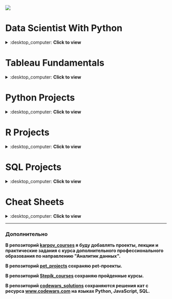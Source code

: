 ![](https://awsmp-logos.s3.amazonaws.com/2d3dc495-924a-4e0d-b1a9-4ef094562f3f/9e47243a932e50e1731ac8a5ee84ed57.png)


# Data Scientist With Python
<details>
<summary>:desktop_computer: <strong>Сlick to view</strong> </summary>
  
* [Introduction to Python](https://github.com/QuantumFluxx/DataCamp_projects/tree/main/Data%20Scientist%20With%20Python/Introduction%20to%20Python)
  + [Module 1 - Python Basics](https://github.com/QuantumFluxx/DataCamp_projects/blob/main/Data%20Scientist%20With%20Python/Introduction%20to%20Python/Module%201%20-%20Python%20Basics.ipynb)
  + [Module 2 - Python Lists](https://github.com/QuantumFluxx/DataCamp_projects/blob/main/Data%20Scientist%20With%20Python/Introduction%20to%20Python/Module%202%20-%20Python%20Lists.ipynb)
  + [Module 3 - Functions and Packages](https://github.com/QuantumFluxx/DataCamp_projects/blob/main/Data%20Scientist%20With%20Python/Introduction%20to%20Python/Module%203%20-%20Functions%20and%20Packages.ipynb)
  + [Module 4 - NumPy](https://github.com/QuantumFluxx/DataCamp_projects/blob/main/Data%20Scientist%20With%20Python/Introduction%20to%20Python/Module%204%20-%20NumPy.ipynb)
  + [Certificate](https://github.com/QuantumFluxx/DataCamp_projects/blob/main/Data%20Scientist%20With%20Python/Introduction%20to%20Python/Introduction%20to%20python%20certificate.pdf)
* [Intermediate Python for Data Science](https://github.com/QuantumFluxx/DataCamp_projects/tree/main/Data%20Scientist%20With%20Python/Intermediate%20Python%20for%20Data%20Science)
  + [Module 1 - Matplotlib](https://github.com/QuantumFluxx/DataCamp_projects/blob/main/Data%20Scientist%20With%20Python/Intermediate%20Python%20for%20Data%20Science/Module%201%20-%20%20Matplotlib.ipynb)
  + [Module 2 - Dictionaries & Pandas](https://github.com/QuantumFluxx/DataCamp_projects/blob/main/Data%20Scientist%20With%20Python/Intermediate%20Python%20for%20Data%20Science/Module%202%20-%20Dictionaries%20%26%20Pandas.ipynb)
  + [Module 3 - Logic, Control Flow and Filtering](https://github.com/QuantumFluxx/DataCamp_projects/blob/main/Data%20Scientist%20With%20Python/Intermediate%20Python%20for%20Data%20Science/Module%203%20-%20Logic%2C%20Control%20Flow%20and%20Filtering.ipynb)
  + [Module 4 - Loops](https://github.com/QuantumFluxx/DataCamp_projects/blob/main/Data%20Scientist%20With%20Python/Intermediate%20Python%20for%20Data%20Science/Module%204%20-%20Loops.ipynb)
  + [Module 5 - Case Study Hacker Statistics](https://github.com/QuantumFluxx/DataCamp_projects/blob/main/Data%20Scientist%20With%20Python/Intermediate%20Python%20for%20Data%20Science/Module%205%20-%20Case%20Study%20Hacker%20Statistics.ipynb)
  + [Certificate](https://github.com/QuantumFluxx/DataCamp_projects/blob/main/Data%20Scientist%20With%20Python/Intermediate%20Python%20for%20Data%20Science/Intermediate%20python%20certificate.pdf)
* [Data Manipulation with pandas](https://github.com/QuantumFluxx/DataCamp_projects/tree/main/Data%20Scientist%20With%20Python/Data%20Manipulation%20with%20pandas)
  + [Module 1 - Transforming DataFrames](https://github.com/QuantumFluxx/DataCamp_projects/blob/main/Data%20Scientist%20With%20Python/Data%20Manipulation%20with%20pandas/Module%201%20-%20Transforming%20DataFrames.ipynb)
  + [Module 2 - Aggregating DataFrames](https://github.com/QuantumFluxx/DataCamp_projects/blob/main/Data%20Scientist%20With%20Python/Data%20Manipulation%20with%20pandas/Module%202%20-%20Aggregating%20DataFrames.ipynb)
  + [Module 3 - Slicing and Indexing DataFrames](https://github.com/QuantumFluxx/DataCamp_projects/blob/main/Data%20Scientist%20With%20Python/Data%20Manipulation%20with%20pandas/Module%203%20-%20Slicing%20and%20Indexing%20DataFrames.ipynb)
  + [Module 4 - Creating and Visualizing DataFrames](https://github.com/QuantumFluxx/DataCamp_projects/blob/main/Data%20Scientist%20With%20Python/Data%20Manipulation%20with%20pandas/Module%204%20-%20Creating%20and%20Visualizing%20DataFrames.ipynb)
  + [Certificate](https://github.com/QuantumFluxx/DataCamp_projects/blob/main/Data%20Scientist%20With%20Python/Data%20Manipulation%20with%20pandas/Data%20Manipulation%20with%20pandas%20certificate.pdf)
* [Joining Data with pandas](https://github.com/QuantumFluxx/DataCamp_projects/tree/main/Data%20Scientist%20With%20Python/Joining%20Data%20with%20pandas)
  + [Module 1 - Data Merging Basics](https://github.com/QuantumFluxx/DataCamp_projects/blob/main/Data%20Scientist%20With%20Python/Joining%20Data%20with%20pandas/Module%201%20-%20Data%20Merging%20Basics.ipynb)
  + [Module 2 - Merging Tables With Different Join Types](https://github.com/QuantumFluxx/DataCamp_projects/blob/main/Data%20Scientist%20With%20Python/Joining%20Data%20with%20pandas/Module%202%20-%20Merging%20Tables%20With%20Different%20Join%20Types.ipynb)
  + [Module 3 - Advanced Merging and Concatenating](https://github.com/QuantumFluxx/DataCamp_projects/blob/main/Data%20Scientist%20With%20Python/Joining%20Data%20with%20pandas/Module%203%20-%20Advanced%20Merging%20and%20Concatenating.ipynb)
  + [Module 4 - Merging Ordered and Time-Series Data](https://github.com/QuantumFluxx/DataCamp_projects/blob/main/Data%20Scientist%20With%20Python/Joining%20Data%20with%20pandas/Module%204%20-%20Merging%20Ordered%20and%20Time-Series%20Data.ipynb)
  + [Certificate](https://github.com/QuantumFluxx/DataCamp_projects/blob/main/Data%20Scientist%20With%20Python/Joining%20Data%20with%20pandas/Joining%20Data%20with%20pandas%20certificate.pdf)
* [Introduction to Data Visualization with Matplotlib](https://github.com/QuantumFluxx/DataCamp_projects/tree/main/Data%20Scientist%20With%20Python/Introduction%20to%20Data%20Visualization%20with%20Matplotlib)
  + [Module 1 - Introduction to Matplotlib](https://github.com/QuantumFluxx/DataCamp_projects/blob/main/Data%20Scientist%20With%20Python/Introduction%20to%20Data%20Visualization%20with%20Matplotlib/Module%201%20-%20%20Introduction%20to%20Matplotlib.ipynb)
  + [Module 2 - Plotting time-series](https://github.com/QuantumFluxx/DataCamp_projects/blob/main/Data%20Scientist%20With%20Python/Introduction%20to%20Data%20Visualization%20with%20Matplotlib/Module%202%20-%20Plotting%20time-series.ipynb)
  + [Module 3 - Quantitative comparisons and statistical visualizations](https://github.com/QuantumFluxx/DataCamp_projects/blob/main/Data%20Scientist%20With%20Python/Introduction%20to%20Data%20Visualization%20with%20Matplotlib/Module%203%20-%20%20Quantitative%20comparisons%20and%20statistical%20visualizations.ipynb)
  + [Module 4 - Sharing visualizations with others](https://github.com/QuantumFluxx/DataCamp_projects/blob/main/Data%20Scientist%20With%20Python/Introduction%20to%20Data%20Visualization%20with%20Matplotlib/Module%204%20-%20Sharing%20visualizations%20with%20others.ipynb)
  + [Certificate](https://github.com/QuantumFluxx/DataCamp_projects/blob/main/Data%20Scientist%20With%20Python/Introduction%20to%20Data%20Visualization%20with%20Matplotlib/Introduction%20to%20Data%20Visualization%20with%20Matplotlib%20certificate.pdf)
* [Introduction to Data Visualization with Seaborn](https://github.com/QuantumFluxx/DataCamp_projects/tree/main/Data%20Scientist%20With%20Python/Introduction%20to%20Data%20Visualization%20with%20Seaborn)
  + [Module 1 - Introduction to Seaborn](https://github.com/QuantumFluxx/DataCamp_projects/blob/main/Data%20Scientist%20With%20Python/Introduction%20to%20Data%20Visualization%20with%20Seaborn/Module%201%20-%20Introduction%20to%20Seaborn.ipynb)
  + [Module 2 - Visualizing Two Quantitative Variables](https://github.com/QuantumFluxx/DataCamp_projects/blob/main/Data%20Scientist%20With%20Python/Introduction%20to%20Data%20Visualization%20with%20Seaborn/Module%202%20-%20Visualizing%20Two%20Quantitative%20Variables.ipynb)
  + [Module 3 - Visualizing a Categorical and a Quantitative Variable](https://github.com/QuantumFluxx/DataCamp_projects/blob/main/Data%20Scientist%20With%20Python/Introduction%20to%20Data%20Visualization%20with%20Seaborn/Module%203%20-%20Visualizing%20a%20Categorical%20and%20a%20Quantitative%20Variable.ipynb)
  + [Module 4 - Customizing Seaborn Plots](https://github.com/QuantumFluxx/DataCamp_projects/blob/main/Data%20Scientist%20With%20Python/Introduction%20to%20Data%20Visualization%20with%20Seaborn/Module%204%20-%20Customizing%20Seaborn%20Plots.ipynb)
  + [Certificate](https://github.com/QuantumFluxx/DataCamp_projects/blob/main/Data%20Scientist%20With%20Python/Introduction%20to%20Data%20Visualization%20with%20Seaborn/Introduction%20to%20Data%20Visualization%20with%20Seaborn%20certificate.pdf)
* [Introduction to NumPy](https://github.com/QuantumFluxx/DataCamp_projects/tree/main/Data%20Scientist%20With%20Python/Introduction%20to%20NumPy)
  + [Module 1 - Understanding NumPy Arrays](https://github.com/QuantumFluxx/DataCamp_projects/blob/main/Data%20Scientist%20With%20Python/Introduction%20to%20NumPy/Module%201%20-%20%20Understanding%20NumPy%20Arrays.ipynb)
  + [Module 2 - Selecting and Updating Data](https://github.com/QuantumFluxx/DataCamp_projects/blob/main/Data%20Scientist%20With%20Python/Introduction%20to%20NumPy/Module%202%20-%20Selecting%20and%20Updating%20Data.ipynb)
  + [Module 3 - Array Mathematics!](https://github.com/QuantumFluxx/DataCamp_projects/blob/main/Data%20Scientist%20With%20Python/Introduction%20to%20NumPy/Module%203%20-%20Array%20Mathematics!.ipynb)
  + [Module 4 - Array Transformations](https://github.com/QuantumFluxx/DataCamp_projects/blob/main/Data%20Scientist%20With%20Python/Introduction%20to%20NumPy/Module%204%20-%20%20Array%20Transformations.ipynb)
  + [Certificate](https://github.com/QuantumFluxx/DataCamp_projects/blob/main/Data%20Scientist%20With%20Python/Introduction%20to%20NumPy/Introduction%20to%20NumPy%20certificate.pdf)
* [Python Data Science Toolbox (Part 1)](https://github.com/QuantumFluxx/DataCamp_projects/tree/main/Data%20Scientist%20With%20Python/Python%20Data%20Science%20Toolbox%20(Part%201))
  + [Module 1 - Writing your own functions](https://github.com/QuantumFluxx/DataCamp_projects/blob/main/Data%20Scientist%20With%20Python/Python%20Data%20Science%20Toolbox%20(Part%201)/Module%201%20-%20Writing%20your%20own%20functions.ipynb)
  + [Module 2 - Default arguments, variable-length arguments and scope](https://github.com/QuantumFluxx/DataCamp_projects/blob/main/Data%20Scientist%20With%20Python/Python%20Data%20Science%20Toolbox%20(Part%201)/Module%202%20-%20Default%20arguments%2C%20variable-length%20arguments%20and%20scope.ipynb)
  + [Module 3 - Lambda functions and error-handling](https://github.com/QuantumFluxx/DataCamp_projects/blob/main/Data%20Scientist%20With%20Python/Python%20Data%20Science%20Toolbox%20(Part%201)/Module%203%20-%20Lambda%20functions%20and%20error-handling.ipynb)
  + [Certificate](https://github.com/QuantumFluxx/DataCamp_projects/blob/main/Data%20Scientist%20With%20Python/Python%20Data%20Science%20Toolbox%20(Part%201)/Python%20Data%20Science%20Toolbox%20(Part%201)%20certificate.pdf)
* [Python Data Science Toolbox (Part 2)](https://github.com/QuantumFluxx/DataCamp_projects/tree/main/Data%20Scientist%20With%20Python/Python%20Data%20Science%20Toolbox%20(Part%202))
  + [Module 1 - Using iterators in PythonLand](https://github.com/QuantumFluxx/DataCamp_projects/blob/main/Data%20Scientist%20With%20Python/Python%20Data%20Science%20Toolbox%20(Part%202)/Module%201%20-%20Using%20iterators%20in%20PythonLand.ipynb)
  + [Module 2 - List comprehensions and generators](https://github.com/QuantumFluxx/DataCamp_projects/blob/main/Data%20Scientist%20With%20Python/Python%20Data%20Science%20Toolbox%20(Part%202)/Module%202%20-%20List%20comprehensions%20and%20generators.ipynb)
  + [Module 3 - Bringing it all together!](https://github.com/QuantumFluxx/DataCamp_projects/blob/main/Data%20Scientist%20With%20Python/Python%20Data%20Science%20Toolbox%20(Part%202)/Module%203%20-%20Bringing%20it%20all%20together!.ipynb)
  + [Certificate](https://github.com/QuantumFluxx/DataCamp_projects/blob/main/Data%20Scientist%20With%20Python/Python%20Data%20Science%20Toolbox%20(Part%202)/Python%20Data%20Science%20Toolbox%20(Part%202)%20certificate.pdf)
* [Intermediate Data Visualization with Seaborn](https://github.com/QuantumFluxx/DataCamp_projects/tree/main/Data%20Scientist%20With%20Python/Intermediate%20Data%20Visualization%20with%20Seaborn)
  + [Module 1 - Seaborn Introduction](https://github.com/QuantumFluxx/DataCamp_projects/blob/main/Data%20Scientist%20With%20Python/Intermediate%20Data%20Visualization%20with%20Seaborn/Module%201%20-%20Seaborn%20Introduction.ipynb)
  + [Module 2 - Customizing Seaborn Plots](https://github.com/QuantumFluxx/DataCamp_projects/blob/main/Data%20Scientist%20With%20Python/Intermediate%20Data%20Visualization%20with%20Seaborn/Module%202%20-%20Customizing%20Seaborn%20Plots.ipynb)
  + [Module 3 - Additional Plot Types](https://github.com/QuantumFluxx/DataCamp_projects/blob/main/Data%20Scientist%20With%20Python/Intermediate%20Data%20Visualization%20with%20Seaborn/Module%203%20-%20Additional%20Plot%20Types.ipynb)
  + [Module 4 - Creating Plots on Data Aware Grids](https://github.com/QuantumFluxx/DataCamp_projects/blob/main/Data%20Scientist%20With%20Python/Intermediate%20Data%20Visualization%20with%20Seaborn/Module%204%20-%20Creating%20Plots%20on%20Data%20Aware%20Grids.ipynb)
  + [Certificate](https://github.com/QuantumFluxx/DataCamp_projects/blob/main/Data%20Scientist%20With%20Python/Intermediate%20Data%20Visualization%20with%20Seaborn/Intermediate%20Data%20Visualization%20with%20Seaborn%20certificate.pdf)
* [Introduction to Importing Data in Python](https://github.com/QuantumFluxx/DataCamp_projects/tree/main/Data%20Scientist%20With%20Python/Introduction%20to%20Importing%20Data%20in%20Python)
  + [Module 1 - Introduction and flat files](https://github.com/QuantumFluxx/DataCamp_projects/blob/main/Data%20Scientist%20With%20Python/Introduction%20to%20Importing%20Data%20in%20Python/Module%201%20-%20Introduction%20and%20flat%20files.ipynb)
  + [Module 2 - Importing data from other file types](https://github.com/QuantumFluxx/DataCamp_projects/blob/main/Data%20Scientist%20With%20Python/Introduction%20to%20Importing%20Data%20in%20Python/Module%202%20-%20Importing%20data%20from%20other%20file%20types.ipynb)
  + [Module 3 - Working with relational databases in Python](https://github.com/QuantumFluxx/DataCamp_projects/blob/main/Data%20Scientist%20With%20Python/Introduction%20to%20Importing%20Data%20in%20Python/Module%203%20-%20Working%20with%20relational%20databases%20in%20Python.ipynb)
  + [Certificate](https://github.com/QuantumFluxx/DataCamp_projects/blob/main/Data%20Scientist%20With%20Python/Introduction%20to%20Importing%20Data%20in%20Python/Introduction%20to%20Importing%20Data%20in%20Python%20certificate.pdf)
* [Intermediate Importing Data in Python](https://github.com/QuantumFluxx/DataCamp_projects/tree/main/Data%20Scientist%20With%20Python/Intermediate%20Importing%20Data%20in%20Python)
  + [Module 1 - Importing data from the Internet](https://github.com/QuantumFluxx/DataCamp_projects/blob/main/Data%20Scientist%20With%20Python/Intermediate%20Importing%20Data%20in%20Python/Module%201%20-%20Importing%20data%20from%20the%20Internet.ipynb)
  + [Module 2 - Interacting with APIs to import data from the web](https://github.com/QuantumFluxx/DataCamp_projects/blob/main/Data%20Scientist%20With%20Python/Intermediate%20Importing%20Data%20in%20Python/Module%202%20-%20Interacting%20with%20APIs%20to%20import%20data%20from%20the%20web.ipynb)
  + [Module 3 - Diving deep into the Twitter API](https://github.com/QuantumFluxx/DataCamp_projects/blob/main/Data%20Scientist%20With%20Python/Intermediate%20Importing%20Data%20in%20Python/Module%203%20-%20%20Diving%20deep%20into%20the%20Twitter%20API.ipynb)
  + [Certificate](https://github.com/QuantumFluxx/DataCamp_projects/blob/main/Data%20Scientist%20With%20Python/Intermediate%20Importing%20Data%20in%20Python/Intermediate%20Importing%20Data%20in%20Python%20certificate.pdf)
* [Cleaning Data in Python](https://github.com/QuantumFluxx/DataCamp_projects/tree/main/Data%20Scientist%20With%20Python/Cleaning%20Data%20in%20Python)
  + [Module 1 - Common data problems](https://github.com/QuantumFluxx/DataCamp_projects/blob/main/Data%20Scientist%20With%20Python/Cleaning%20Data%20in%20Python/Module%201%20-%20%20Common%20data%20problems.ipynb)
  + [Module 2 - Text and categorical data problems](https://github.com/QuantumFluxx/DataCamp_projects/blob/main/Data%20Scientist%20With%20Python/Cleaning%20Data%20in%20Python/Module%202%20-%20Text%20and%20categorical%20data%20problems.ipynb)
  + [Module 3 - Advanced data problems](https://github.com/QuantumFluxx/DataCamp_projects/blob/main/Data%20Scientist%20With%20Python/Cleaning%20Data%20in%20Python/Module%203%20-%20%20Advanced%20data%20problems.ipynb)
  + [Module 4 - Record linkage](https://github.com/QuantumFluxx/DataCamp_projects/blob/main/Data%20Scientist%20With%20Python/Cleaning%20Data%20in%20Python/Module%204%20-%20Record%20linkage.ipynb)
  + [Certificate](https://github.com/QuantumFluxx/DataCamp_projects/blob/main/Data%20Scientist%20With%20Python/Cleaning%20Data%20in%20Python/Cleaning%20Data%20in%20Python.pdf)
* [Working with Dates and Times in Python](https://github.com/QuantumFluxx/DataCamp_projects/tree/main/Data%20Scientist%20With%20Python/Working%20with%20Dates%20and%20Times%20in%20Python)
  + [Module 1 - Dates and Calendars](https://github.com/QuantumFluxx/DataCamp_projects/blob/main/Data%20Scientist%20With%20Python/Working%20with%20Dates%20and%20Times%20in%20Python/Module%201%20-%20%20Dates%20and%20Calendars.ipynb)
  + [Module 2 - Combining Dates and Times](https://github.com/QuantumFluxx/DataCamp_projects/blob/main/Data%20Scientist%20With%20Python/Working%20with%20Dates%20and%20Times%20in%20Python/Module%202%20-%20Combining%20Dates%20and%20Times.ipynb)
  + [Module 3 - Time Zones and Daylight Saving](https://github.com/QuantumFluxx/DataCamp_projects/blob/main/Data%20Scientist%20With%20Python/Working%20with%20Dates%20and%20Times%20in%20Python/Module%203%20-%20Time%20Zones%20and%20Daylight%20Saving.ipynb)
  + [Module 4 - Easy and Powerful Dates and Times in Pandas](https://github.com/QuantumFluxx/DataCamp_projects/blob/main/Data%20Scientist%20With%20Python/Working%20with%20Dates%20and%20Times%20in%20Python/Module%204%20-%20Easy%20and%20Powerful%20Dates%20and%20Times%20in%20Pandas.ipynb)
  + [Certificate](https://github.com/QuantumFluxx/DataCamp_projects/blob/main/Data%20Scientist%20With%20Python/Working%20with%20Dates%20and%20Times%20in%20Python/Working%20with%20Dates%20and%20Times%20in%20Python%20certificate.pdf)
* [Writing Functions in Python](https://github.com/QuantumFluxx/DataCamp_projects/tree/main/Data%20Scientist%20With%20Python/Writing%20Functions%20in%20Python)
  + [Module 1 - Best Practices](https://github.com/QuantumFluxx/DataCamp_projects/blob/main/Data%20Scientist%20With%20Python/Writing%20Functions%20in%20Python/Module%201%20-%20Best%20Practices.ipynb)
  + [Module 2 - Context Managers](https://github.com/QuantumFluxx/DataCamp_projects/blob/main/Data%20Scientist%20With%20Python/Writing%20Functions%20in%20Python/Module%202%20-%20Context%20Managers.ipynb)
  + [Module 3 - Decorators](https://github.com/QuantumFluxx/DataCamp_projects/blob/main/Data%20Scientist%20With%20Python/Writing%20Functions%20in%20Python/Module%203%20-%20Decorators.ipynb)
  + [Module 4 - More on Decorators](https://github.com/QuantumFluxx/DataCamp_projects/blob/main/Data%20Scientist%20With%20Python/Writing%20Functions%20in%20Python/Module%204%20-%20More%20on%20Decorators.ipynb)
  + [Certificate](https://github.com/QuantumFluxx/DataCamp_projects/blob/main/Data%20Scientist%20With%20Python/Writing%20Functions%20in%20Python/Writing%20Functions%20in%20Python%20certificate.pdf)
* [Exploratory Data Analysis in Python](https://github.com/QuantumFluxx/DataCamp_projects/tree/main/Data%20Scientist%20With%20Python/Exploratory%20Data%20Analysis%20in%20Python)
  + [Module 1 - Read, clean, and validate](https://github.com/QuantumFluxx/DataCamp_projects/blob/main/Data%20Scientist%20With%20Python/Exploratory%20Data%20Analysis%20in%20Python/Module%201%20-%20Read%2C%20clean%2C%20and%20validate.ipynb)
  + [Module 2 - Distributions](https://github.com/QuantumFluxx/DataCamp_projects/blob/main/Data%20Scientist%20With%20Python/Exploratory%20Data%20Analysis%20in%20Python/Module%202%20-%20Distributions.ipynb)
  + [Module 3 - Relationships](https://github.com/QuantumFluxx/DataCamp_projects/blob/main/Data%20Scientist%20With%20Python/Exploratory%20Data%20Analysis%20in%20Python/Module%203%20-%20Relationships.ipynb)
  + [Module 4 - Multivariate Thinking](https://github.com/QuantumFluxx/DataCamp_projects/blob/main/Data%20Scientist%20With%20Python/Exploratory%20Data%20Analysis%20in%20Python/Module%204%20-%20Multivariate%20Thinking.ipynb)
  + [Certificate](https://github.com/QuantumFluxx/DataCamp_projects/blob/main/Data%20Scientist%20With%20Python/Exploratory%20Data%20Analysis%20in%20Python/Exploratory%20Data%20Analysis%20in%20Pyhon%20certificate.pdf)
* [Analyzing Police Activity with pandas](https://github.com/QuantumFluxx/DataCamp_projects/tree/main/Data%20Scientist%20With%20Python/Analyzing%20Police%20Activity%20with%20pandas)
  + [Module 1 - Preparing the data for analysis](https://github.com/QuantumFluxx/DataCamp_projects/blob/main/Data%20Scientist%20With%20Python/Analyzing%20Police%20Activity%20with%20pandas/Module%201%20-%20Preparing%20the%20data%20for%20analysis.ipynb)
  + [Module 2 - Exploring the relationship between gender and policing](https://github.com/QuantumFluxx/DataCamp_projects/blob/main/Data%20Scientist%20With%20Python/Analyzing%20Police%20Activity%20with%20pandas/Module%202%20-%20%20Exploring%20the%20relationship%20between%20gender%20and%20policing.ipynb)
  + [Module 3 - Visual exploratory data analysis](https://github.com/QuantumFluxx/DataCamp_projects/blob/main/Data%20Scientist%20With%20Python/Analyzing%20Police%20Activity%20with%20pandas/Module%203%20-%20%20Visual%20exploratory%20data%20analysis.ipynb)
  + [Module 4 - Analyzing the effect of weather on policing](https://github.com/QuantumFluxx/DataCamp_projects/blob/main/Data%20Scientist%20With%20Python/Analyzing%20Police%20Activity%20with%20pandas/Module%204%20-%20Analyzing%20the%20effect%20of%20weather%20on%20policing.ipynb)
  + [Certificate](https://github.com/QuantumFluxx/DataCamp_projects/blob/main/Data%20Scientist%20With%20Python/Analyzing%20Police%20Activity%20with%20pandas/Analyzing%20Police%20Activity%20with%20pandas%20certificate.pdf)
* [Introduction to Statistics in Python](https://github.com/QuantumFluxx/DataCamp_projects/tree/main/Data%20Scientist%20With%20Python/Introduction%20to%20Statistics%20in%20Python)
  + [Module 1 - Summary Statistics](https://github.com/QuantumFluxx/DataCamp_projects/blob/main/Data%20Scientist%20With%20Python/Introduction%20to%20Statistics%20in%20Python/Module%201%20-%20Summary%20Statistics.ipynb)
  + [Module 2 - Random Numbers and Probability](https://github.com/QuantumFluxx/DataCamp_projects/blob/main/Data%20Scientist%20With%20Python/Introduction%20to%20Statistics%20in%20Python/Module%202%20-%20Random%20Numbers%20and%20Probability.ipynb)
  + [Module 3 - More Distributions and the Central Limit Theorem](https://github.com/QuantumFluxx/DataCamp_projects/blob/main/Data%20Scientist%20With%20Python/Introduction%20to%20Statistics%20in%20Python/Module%203%20-%20More%20Distributions%20and%20the%20Central%20Limit%20Theorem.ipynb)
  + [Module 4 - Correlation and Experimental Design](https://github.com/QuantumFluxx/DataCamp_projects/blob/main/Data%20Scientist%20With%20Python/Introduction%20to%20Statistics%20in%20Python/Module%204%20-%20Correlation%20and%20Experimental%20Design.ipynb)
  + [Certificate](https://github.com/QuantumFluxx/DataCamp_projects/blob/main/Data%20Scientist%20With%20Python/Introduction%20to%20Statistics%20in%20Python/Module%204%20-%20Correlation%20and%20Experimental%20Design.ipynb)
* [Introduction to Regression with statsmodels in Python](https://github.com/QuantumFluxx/DataCamp_projects/tree/main/Data%20Scientist%20With%20Python/Introduction%20to%20Regression%20with%20statsmodels%20in%20Python)
  + [Module 1 - Simple Linear Regression Modeling](https://github.com/QuantumFluxx/DataCamp_projects/blob/main/Data%20Scientist%20With%20Python/Introduction%20to%20Regression%20with%20statsmodels%20in%20Python/Module%201%20-%20Simple%20Linear%20Regression%20Modeling.ipynb)
  + [Module 2 - Predictions and model objects](https://github.com/QuantumFluxx/DataCamp_projects/blob/main/Data%20Scientist%20With%20Python/Introduction%20to%20Regression%20with%20statsmodels%20in%20Python/Module%202%20-%20Predictions%20and%20model%20objects.ipynb)
  + [Module 3 - Assessing model fit](https://github.com/QuantumFluxx/DataCamp_projects/blob/main/Data%20Scientist%20With%20Python/Introduction%20to%20Regression%20with%20statsmodels%20in%20Python/Module%203%20-%20Assessing%20model%20fit.ipynb)
  + [Module 4 - Simple Logistic Regression Modeling](https://github.com/QuantumFluxx/DataCamp_projects/blob/main/Data%20Scientist%20With%20Python/Introduction%20to%20Regression%20with%20statsmodels%20in%20Python/Module%204%20-%20Simple%20Logistic%20Regression%20Modeling.ipynb)
  + [Certificate](https://github.com/QuantumFluxx/DataCamp_projects/blob/main/Data%20Scientist%20With%20Python/Introduction%20to%20Regression%20with%20statsmodels%20in%20Python/Introduction%20to%20Regression%20with%20statsmodels%20in%20Python%20certificate.pdf)
* [Sampling in Python](https://github.com/QuantumFluxx/DataCamp_projects/tree/main/Data%20Scientist%20With%20Python/Sampling%20in%20Python)
  + [Module 1 - Bias Any Stretch of the Imagination](https://github.com/QuantumFluxx/DataCamp_projects/blob/main/Data%20Scientist%20With%20Python/Sampling%20in%20Python/Module%201%20-%20Bias%20Any%20Stretch%20of%20the%20Imagination.ipynb)
  + [Module 2 - Don't get theory eyed](https://github.com/QuantumFluxx/DataCamp_projects/blob/main/Data%20Scientist%20With%20Python/Sampling%20in%20Python/Module%202%20-%20Don't%20get%20theory%20eyed.ipynb)
  + [Module 3 - The n's justify the means](https://github.com/QuantumFluxx/DataCamp_projects/blob/main/Data%20Scientist%20With%20Python/Sampling%20in%20Python/Module%203%20-%20The%20n's%20justify%20the%20means.ipynb)
  + [Module 4 - Pull Your Data Up By Its Bootstraps](https://github.com/QuantumFluxx/DataCamp_projects/blob/main/Data%20Scientist%20With%20Python/Sampling%20in%20Python/Module%204%20-%20Pull%20Your%20Data%20Up%20By%20Its%20Bootstraps.ipynb)
  + [Certificate](https://github.com/QuantumFluxx/DataCamp_projects/blob/main/Data%20Scientist%20With%20Python/Sampling%20in%20Python/Sampling%20in%20Python%20certificate.pdf)
  
</details>
  
# Tableau Fundamentals

<details>
<summary>:desktop_computer: <strong>Сlick to view</strong> </summary>
  
* [Introduction to Tableau](https://github.com/QuantumFluxx/DataCamp_projects/tree/main/Tableau%20Fundamentals/Introduction%20to%20Tableau)
  + [Getting Started with Tableau](https://github.com/QuantumFluxx/DataCamp_projects/tree/main/Tableau%20Fundamentals/Introduction%20to%20Tableau/%20Getting%20Started%20with%20Tableau)
  + [Building and Customizing Visualizations](https://github.com/QuantumFluxx/DataCamp_projects/tree/main/Tableau%20Fundamentals/Introduction%20to%20Tableau/Building%20and%20Customizing%20Visualizations)
  + [Digging Deeper](https://github.com/QuantumFluxx/DataCamp_projects/tree/main/Tableau%20Fundamentals/Introduction%20to%20Tableau/Digging%20Deeper)
  + [Presenting Your Data](https://github.com/QuantumFluxx/DataCamp_projects/tree/main/Tableau%20Fundamentals/Introduction%20to%20Tableau/Presenting%20Your%20Data)
  + [Certificate](https://github.com/QuantumFluxx/DataCamp_projects/blob/main/Tableau%20Fundamentals/Introduction%20to%20Tableau/Introduction%20to%20Tableau%20certificate.pdf)
* [Analyzing Data in Tableau](https://github.com/QuantumFluxx/DataCamp_projects/tree/main/Tableau%20Fundamentals/Analyzing%20Data%20in%20Tableau)
  + [Preparing for Analysis](https://github.com/QuantumFluxx/DataCamp_projects/tree/main/Tableau%20Fundamentals/Analyzing%20Data%20in%20Tableau/Preparing%20for%20Analysis)
  + [Exploring Visualizations](https://github.com/QuantumFluxx/DataCamp_projects/tree/main/Tableau%20Fundamentals/Analyzing%20Data%20in%20Tableau/Exploring%20Visualizations)
  + [Mapping Analysis](https://github.com/QuantumFluxx/DataCamp_projects/tree/main/Tableau%20Fundamentals/Analyzing%20Data%20in%20Tableau/Mapping%20Analysis)
  + [Groups, Sets, and Parameters](https://github.com/QuantumFluxx/DataCamp_projects/tree/main/Tableau%20Fundamentals/Analyzing%20Data%20in%20Tableau/Groups%2C%20Sets%2C%20and%20Parameters)
  + [Certificate](https://github.com/QuantumFluxx/DataCamp_projects/blob/main/Tableau%20Fundamentals/Analyzing%20Data%20in%20Tableau/Analyzing%20Data%20in%20Tableau%20certificate.pdf)
  
</details>

# Python Projects

<details>
<summary>:desktop_computer: <strong>Сlick to view</strong> </summary>

Название   |Описание | Стек 
:---------:|:-------:|:----: 
[A Network analysis of Game of Thrones](https://github.com/QuantumFluxx/DataCamp_projects/tree/main/Python/A%20Network%20analysis%20of%20Game%20of%20Thrones) | Проанализировали сеть персонажей в «Игре престолов» и то, как она меняется на протяжении книг. | Pandas, networkx, matplotlib 
[Bad passwords and the NIST guidelines](https://github.com/QuantumFluxx/DataCamp_projects/tree/main/Python/Bad%20passwords%20and%20the%20NIST%20guidelines) | Проверили, какие пароли не соответствуют рекомендациям по паролям Национального института стандартов и технологий. | Pandas
[Comparing Cosmetics by Ingredients](https://github.com/QuantumFluxx/DataCamp_projects/tree/main/Python/Comparing%20Cosmetics%20by%20Ingredients)|Обработали списки ингредиентов для косметики на Sephora, а затем визуализировали сходство с помощью t-SNE и Bokeh.| Pandas, numpy, sklearn, bokeh
[Disney Movies and Box Office Success](https://github.com/QuantumFluxx/DataCamp_projects/tree/main/Python/Disney%20Movies%20and%20Box%20Office%20Success)| Изучили данные о фильмах Disney, а затем построили модель линейной регрессии, чтобы прогнозировать кассовые сборы. | Pandas, seaborn, sklearn, numpy
[Dr. Semmelweis and the discovery of handwashing](https://github.com/QuantumFluxx/DataCamp_projects/tree/main/Python/Dr.%20Semmelweis%20and%20the%20discovery%20of%20handwashing)| Анализ данных, лежащих в основе одного из самых важных открытий современной медицины: мытья рук. | Pandas, matplotlib
[Exploring 67 years of LEGO](https://github.com/QuantumFluxx/DataCamp_projects/tree/main/Python/Exploring%2067%20years%20of%20LEGO)| В этом проекте мы изучим базу данных всех когда-либо созданных наборов LEGO. | Pandas, matplotlib
[Exploring the Bitcoin Cryptocurrency Market](https://github.com/QuantumFluxx/DataCamp_projects/tree/main/Python/Exploring%20the%20Bitcoin%20Cryptocurrency%20Market) | Изучили рыночную капитализацию биткоина и других криптовалют. | Pandas, matplotlib
[Investigating Netflix Movies and Guest Stars in The Office](https://github.com/QuantumFluxx/DataCamp_projects/tree/main/Python/Investigating%20Netflix%20Movies%20and%20Guest%20Stars%20in%20The%20Office)| Изучили реальный набор данных о фильмах Netflix, используя все, от списков и циклов до pandas и matplotlib.| Pandas, matplotlib
[Real-time Insights from Social Media Data](https://github.com/QuantumFluxx/DataCamp_projects/tree/main/Python/Real-time%20Insights%20from%20Social%20Media%20Data)| Научились анализировать данные Twitter и глубоко погрузились в горячие тренды. | Json, collections, matplotlib, pandas
[Reducing Traffic Mortality in the USA](https://github.com/QuantumFluxx/DataCamp_projects/tree/main/Python/Reducing%20Traffic%20Mortality%20in%20the%20USA)| Как мы можем найти хорошую стратегию для снижения смертности в результате дорожно-транспортных происшествий? | Pandas, seaborn, matplotlib, sklearn
[Risk and Returns: The Sharpe Ratio](https://github.com/QuantumFluxx/DataCamp_projects/tree/main/Python/Risk%20and%20Returns%20-%20The%20Sharpe%20Ratio)|Использовали pandas для расчета и сравнения прибыльности и риска различных инвестиций с использованием коэффициента Шарпа.| Pandas, numpy, matplotlib
[The Android App Market on Google Play](https://github.com/QuantumFluxx/DataCamp_projects/tree/main/Python/The%20Android%20App%20Market%20on%20Google%20Play)| Загружены, очищены и визуализированы данные Google Play Store, чтобы понять рынок приложений для Android. | Pandas, numpy, plotly, seaborn, matplotlib
[The GitHub History of the Scala Language](https://github.com/QuantumFluxx/DataCamp_projects/tree/main/Python/The%20GitHub%20History%20of%20the%20Scala%20Language)|Нашли настоящих экспертов по Scala, изучив историю ее разработки в Git и GitHub.| Pandas, matplotlib
[Who Is Drunk and When in Ames, Iowa](https://github.com/QuantumFluxx/DataCamp_projects/tree/main/Python/Who%20Is%20Drunk%20and%20When%20in%20Ames%2C%20Iowa)| Изучили данные о тестах на алкоголь в Эймс, Айова, США. | Pandas, matplotlib

</details>

# R Projects

<details>
<summary>:desktop_computer: <strong>Сlick to view</strong> </summary>

Название   |Описание | Стек 
:---------:|:-------:|:----: 
[Dr. Semmelweis and the discovery of handwashing](https://github.com/QuantumFluxx/DataCamp_projects/tree/main/R/Dr.%20Semmelweis%20and%20the%20Discovery%20of%20Handwashing)| Анализ данных на R, лежащих в основе одного из самых важных открытий современной медицины: мытья рук. | Tidyverse
[Introduction to DataCamp Projects](https://github.com/QuantumFluxx/DataCamp_projects/tree/main/R/Introduction%20to%20DataCamp%20Projects)| Обучающий проект в DataCamp на языке R. | Forecast, ggplot2

</details>

# SQL Projects

<details>
<summary>:desktop_computer: <strong>Сlick to view</strong> </summary>

Название   |Описание | Стек
:---------:|:-------:|:------:
[Introduction to DataCamp Projects](https://github.com/QuantumFluxx/DataCamp_projects/tree/main/SQL/Introduction%20to%20DataCamp%20Projects) | Обучающий проект в DataCamp на языке SQL и работе в Jupyter Notebook   | Matplotlib, sqlalchemy, postgreSQL
[TV, Halftime Shows, and the Big Game](https://github.com/QuantumFluxx/DataCamp_projects/tree/main/SQL/TV%2C%20Halftime%20Shows%2C%20and%20the%20Big%20Game) | Загружены, очищены и исследованы данные Super Bowl в эпоху стремительного роста расходов на рекламу и ярких шоу. | PostgreSQL

</details>

# Cheat Sheets

<details>
<summary>:desktop_computer: <strong>Сlick to view</strong> </summary>

* [AI](https://github.com/QuantumFluxx/DataCamp_projects/tree/main/Cheat%20Sheets/AI)
* [Big Data](https://github.com/QuantumFluxx/DataCamp_projects/tree/main/Cheat%20Sheets/Big%20Data)
* [Data Analysis](https://github.com/QuantumFluxx/DataCamp_projects/tree/main/Cheat%20Sheets/Data%20Analysis)
* [Data Literacy](https://github.com/QuantumFluxx/DataCamp_projects/tree/main/Cheat%20Sheets/Data%20Literacy)
* [Data Science](https://github.com/QuantumFluxx/DataCamp_projects/tree/main/Cheat%20Sheets/Data%20Science)
* [Data Visualization](https://github.com/QuantumFluxx/DataCamp_projects/tree/main/Cheat%20Sheets/Data%20Visualization)
* [Machine Learning](https://github.com/QuantumFluxx/DataCamp_projects/tree/main/Cheat%20Sheets/Machine%20Learning)
* [Power BI](https://github.com/QuantumFluxx/DataCamp_projects/tree/main/Cheat%20Sheets/Power%20BI)
* [Python](https://github.com/QuantumFluxx/DataCamp_projects/tree/main/Cheat%20Sheets/Python)
* [R Programming](https://github.com/QuantumFluxx/DataCamp_projects/tree/main/Cheat%20Sheets/R%20Programming)
* [SQL](https://github.com/QuantumFluxx/DataCamp_projects/tree/main/Cheat%20Sheets/SQL)
* [Tableau](https://github.com/QuantumFluxx/DataCamp_projects/tree/main/Cheat%20Sheets/Tableau)

</details>

---------------------

### Дополнительно
**В репозиторий [karpov_courses](https://github.com/QuantumFluxx/karpov_courses) я буду добавлять проекты, лекции и практические задания с курса дополнительного профессионального образования по направлению "Аналитик данных".**

**В репозиторий [pet_projects](https://github.com/QuantumFluxx/pet_projects) сохраняю pet-проекты.**

**В репозиторий [Stepik_courses](https://github.com/QuantumFluxx/Stepik_courses) сохраняю пройденные курсы.**

**В репозиторий [codewars_solutions](https://github.com/QuantumFluxx/codewars_solutions) сохраняются решения кат с ресурса www.codewars.com на языках Python, JavaScript, SQL.**
